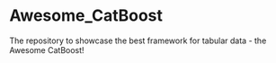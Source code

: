 # Awesome_CatBoost
The repository to showcase the best framework for tabular data - the Awesome CatBoost!
